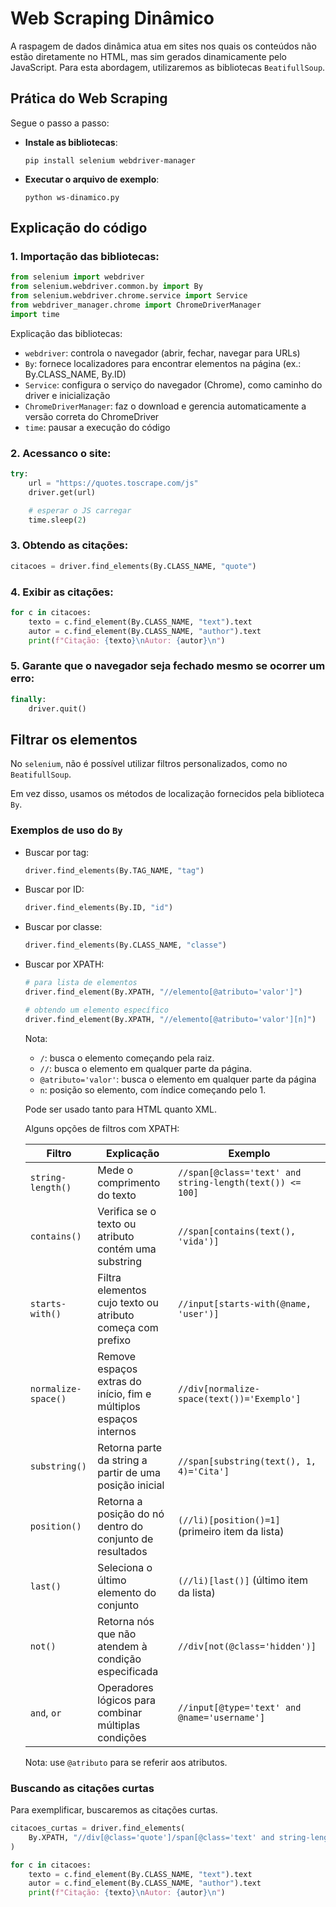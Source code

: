 # Web Scraping Dinâmico

A raspagem de dados dinâmica atua em sites nos quais os conteúdos não estão diretamente no HTML, mas sim gerados dinamicamente pelo JavaScript. Para esta abordagem, utilizaremos as bibliotecas `BeatifullSoup`.

## Prática do Web Scraping

Segue o passo a passo:

- **Instale as bibliotecas**:
    ```
    pip install selenium webdriver-manager
    ```

- **Executar o arquivo de exemplo**:
    ```
    python ws-dinamico.py
    ```
## Explicação do código

### 1. Importação das bibliotecas:

```python
from selenium import webdriver
from selenium.webdriver.common.by import By
from selenium.webdriver.chrome.service import Service
from webdriver_manager.chrome import ChromeDriverManager
import time
```

Explicação das bibliotecas:
- `webdriver`: controla o navegador (abrir, fechar, navegar para URLs)
- `By`: fornece localizadores para encontrar elementos na página (ex.: By.CLASS_NAME, By.ID)
- `Service`: configura o serviço do navegador (Chrome), como caminho do driver e inicialização
- `ChromeDriverManager`: faz o download e gerencia automaticamente a versão correta do ChromeDriver
- `time`: pausar a execução do código

### 2. Acessanco o site:
```python
try:
    url = "https://quotes.toscrape.com/js"
    driver.get(url)

    # esperar o JS carregar
    time.sleep(2) 
```

### 3. Obtendo as citações:
```python
citacoes = driver.find_elements(By.CLASS_NAME, "quote")
```

### 4. Exibir as citações:
```python
for c in citacoes:
    texto = c.find_element(By.CLASS_NAME, "text").text
    autor = c.find_element(By.CLASS_NAME, "author").text
    print(f"Citação: {texto}\nAutor: {autor}\n")
```

### 5. Garante que o navegador seja fechado mesmo se ocorrer um erro:

```python
finally:
    driver.quit()
```

## Filtrar os elementos

No `selenium`, não é possível utilizar filtros personalizados, como no `BeatifullSoup`.

Em vez disso, usamos os métodos de localização fornecidos pela biblioteca `By`.

### Exemplos de uso do `By`

- Buscar por tag:
    ```python
    driver.find_elements(By.TAG_NAME, "tag")
    ```

- Buscar por ID:
    ```python
    driver.find_elements(By.ID, "id")
    ```

- Buscar por classe:
    ```python
    driver.find_elements(By.CLASS_NAME, "classe")
    ```

- Buscar por XPATH:
    ```python
    # para lista de elementos
    driver.find_element(By.XPATH, "//elemento[@atributo='valor']")

    # obtendo um elemento específico
    driver.find_element(By.XPATH, "//elemento[@atributo='valor'][n]")
    ```
    Nota:
    - `/`: busca o elemento começando pela raiz.
    - `//`: busca o elemento em qualquer parte da página.
    - `@atributo='valor'`: busca o elemento em qualquer parte da página
    - `n`: posição so elemento, com índice começando pelo 1.

    Pode ser usado tanto para HTML quanto XML.

    Alguns opções de filtros com XPATH:

    | Filtro               | Explicação                                                | Exemplo                                                                 |
    |----------------------|------------------------------------------------------------|-------------------------------------------------------------------------|
    | `string-length()`     | Mede o comprimento do texto                              | `//span[@class='text' and string-length(text()) <= 100]`                |
    | `contains()`          | Verifica se o texto ou atributo contém uma substring     | `//span[contains(text(), 'vida')]`                                      |
    | `starts-with()`       | Filtra elementos cujo texto ou atributo começa com prefixo | `//input[starts-with(@name, 'user')]`                                   |
    | `normalize-space()`   | Remove espaços extras do início, fim e múltiplos espaços internos | `//div[normalize-space(text())='Exemplo']`|
    | `substring()`         | Retorna parte da string a partir de uma posição inicial   | `//span[substring(text(), 1, 4)='Cita']`                                |
    | `position()`          | Retorna a posição do nó dentro do conjunto de resultados | `(//li)[position()=1]` (primeiro item da lista)                         |
    | `last()`              | Seleciona o último elemento do conjunto                   | `(//li)[last()]` (último item da lista)                                 |
    | `not()`               | Retorna nós que não atendem à condição especificada       | `//div[not(@class='hidden')]`                                           |
    | `and`, `or`           | Operadores lógicos para combinar múltiplas condições      | `//input[@type='text' and @name='username']`                            |

    
    Nota: use `@atributo` para se referir aos atributos.

### Buscando as citações curtas

Para exemplificar, buscaremos as citações curtas.

```python
citacoes_curtas = driver.find_elements(
    By.XPATH, "//div[@class='quote']/span[@class='text' and string-length(text()) <= 100]"
)

for c in citacoes:
    texto = c.find_element(By.CLASS_NAME, "text").text
    autor = c.find_element(By.CLASS_NAME, "author").text
    print(f"Citação: {texto}\nAutor: {autor}\n")
```


